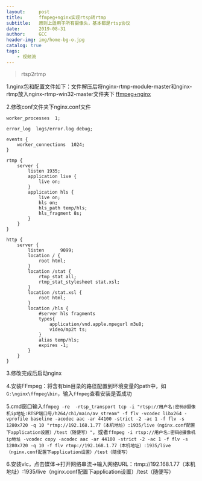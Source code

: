 ```yaml
---
layout:     post
title:      ffmpeg+nginx实现rtsp转rtmp
subtitle:   原则上适用于所有摄像头，基本都是rtsp协议
date:       2019-08-31
author:     GCC
header-img: img/home-bg-o.jpg
catalog: true
tags:
    - 视频流
---
```


>rtsp2rtmp

1.nginx包和配置文件如下：文件解压后将nginx-rtmp-module-master和nginx-rtmp放入nginx-rtmp-win32-master文件夹下
[ffmpeg+nginx](https://github.com/MiracleSev/ffmpeg)

2.修改conf文件夹下nginx.conf文件

```
worker_processes  1;

error_log  logs/error.log debug;

events {
    worker_connections  1024;
}

rtmp {
    server {
        listen 1935;
        application live {
            live on;
        }
        application hls {
            live on;
            hls on;  
            hls_path temp/hls;  
            hls_fragment 8s;  
        }
    }
}

http {
    server {
        listen      9099;
        location / {
            root html;
        }
        location /stat {
            rtmp_stat all;
            rtmp_stat_stylesheet stat.xsl;
        }
        location /stat.xsl {
            root html;
        }
        location /hls {  
            #server hls fragments  
            types{  
                application/vnd.apple.mpegurl m3u8;  
                video/mp2t ts;  
            }  
            alias temp/hls;  
            expires -1;  
        }  
    }
}

```
3.修改完成后启动nginx

4.安装FFmpeg：将含有bin目录的路径配置到环境变量的path中，如`G:\nginx\ffmpeg\bin`，输入`ffmpeg`查看安装是否成功

5.cmd窗口输入`ffmpeg -re  -rtsp_transport tcp -i "rtsp://用户名:密码@摄像机ip地址:RTSP端口号/h264/ch1/main/av_stream" -f flv -vcodec libx264 -vprofile baseline -acodec aac -ar 44100 -strict -2 -ac 1 -f flv -s 1280x720 -q 10 "rtmp://192.168.1.77（本机地址）:1935/live（nginx.conf配置下application设置）/test（随便写）"`，或者`ffmpeg -i rtsp://用户名:密码@摄像机ip地址 -vcodec copy -acodec aac -ar 44100 -strict -2 -ac 1 -f flv -s 1280x720 -q 10 -f flv rtmp://192.168.1.77（本机地址）:1935/live（nginx.conf配置下application设置）/test（随便写）`

6.安装vlc，点击媒体->打开网络串流->输入网络URL：rtmp://192.168.1.77（本机地址）:1935/live（nginx.conf配置下application设置）/test（随便写）


